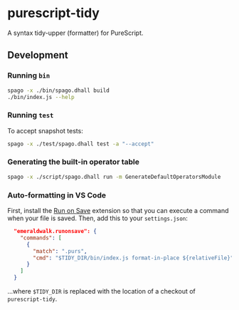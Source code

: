 # purescript-tidy

A syntax tidy-upper (formatter) for PureScript.

## Development

### Running `bin`

```sh
spago -x ./bin/spago.dhall build
./bin/index.js --help
```

### Running `test`

To accept snapshot tests:
```sh
spago -x ./test/spago.dhall test -a "--accept"
```

### Generating the built-in operator table

```sh
spago -x ./script/spago.dhall run -m GenerateDefaultOperatorsModule
```

### Auto-formatting in VS Code

First, install the [Run on Save](https://marketplace.visualstudio.com/items?itemName=emeraldwalk.RunOnSave) extension so that you can execute a command when your file is saved. Then, add this to your `settings.json`:

```json
  "emeraldwalk.runonsave": {
    "commands": [
      {
        "match": ".purs",
        "cmd": "$TIDY_DIR/bin/index.js format-in-place ${relativeFile}"
      }
    ]
  }
```

...where `$TIDY_DIR` is replaced with the location of a checkout of `purescript-tidy`.
